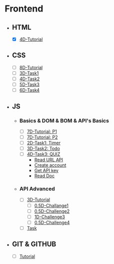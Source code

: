 # Frontend

- ## HTML
  - [x] [4D-Tutorial](https://www.youtube.com/watch?v=qfPUMV9J5yw&pp=ygULZWx6ZXJvIGh0bWw%3D)
- ## CSS
  - [ ] [8D-Tutorial](https://www.youtube.com/watch?v=qyVkLebgfzY&pp=ygUKY3NzIGVsemVybw%3D%3D)
  - [ ] [3D-Task1](https://www.youtube.com/watch?v=_-eh8cwGGwg&list=PLDoPjvoNmBAzhFD3niPAa1C1gXG4cs14J&index=3&pp=iAQB)
  - [ ] [4D-Task2](https://www.youtube.com/watch?v=heuDmrEAgUA&list=PLDoPjvoNmBAzhFD3niPAa1C1gXG4cs14J&index=4&pp=iAQB)
  - [ ] [5D-Task3](https://www.youtube.com/watch?v=vkc99WHcDTk&list=PLDoPjvoNmBAzhFD3niPAa1C1gXG4cs14J&index=5&pp=iAQB)
  - [ ] [6D-Task4](https://www.youtube.com/watch?v=DflEcuzjsyA&list=PLDoPjvoNmBAzhFD3niPAa1C1gXG4cs14J&index=6&pp=iAQB)
- ## JS
  - ### Basics & DOM & BOM & API's Basics
    - [ ] [7D-Tutorial: P1](https://www.youtube.com/watch?v=gIGGhFlGgLI&list=PLDoPjvoNmBAzhFD3niPAa1C1gXG4cs14J&index=7&pp=iAQB)
    - [ ] [7D-Tutorial: P2](https://www.youtube.com/watch?v=FKrfis1W1tk&list=PLDoPjvoNmBAzhFD3niPAa1C1gXG4cs14J&index=8&pp=iAQB)
    - [ ] [2D-Task1: Timer](https://moamen-khalaf.github.io/Timer/)
    - [ ] [3D-Task2: Todo](https://moamen-khalaf.github.io/Todo/)
    - [ ] [4D-Task3: QUIZ](https://moamen-khalaf.github.io/Quiz/)
      - [Read URL API](https://developer.mozilla.org/en-US/docs/Web/API/URL_API)
      - [Create account](https://quizapi.io/)
      - [Get API key](https://quizapi.io/register)
      - [Read Doc](https://quizapi.io/docs/1.0/overview)
  - ### API Advanced
    - [ ] [3D-Tutorial](https://www.youtube.com/playlist?list=PLYyqC4bNbCIdvviLNbvYKfvHqszFPnUkj)
      - [ ] [0.5D-Challange1](https://www.youtube.com/watch?v=ELL0_6TEFM4&list=PLYyqC4bNbCIdvviLNbvYKfvHqszFPnUkj&index=11)
      - [ ] [0.5D-Challenge2](https://www.youtube.com/watch?v=Kr-dQi_axg0&list=PLYyqC4bNbCIdvviLNbvYKfvHqszFPnUkj&index=15&pp=iAQB)
      - [ ] [1D-Challenge3](https://www.youtube.com/watch?v=eD538b05yc8&list=PLYyqC4bNbCIdvviLNbvYKfvHqszFPnUkj&index=20&pp=iAQB)
      - [ ] [0.5D-Challenge4](https://www.youtube.com/watch?v=PNeRlggQMEc&list=PLYyqC4bNbCIdvviLNbvYKfvHqszFPnUkj&index=24&pp=iAQB)
    - [ ] [Task](https://www.youtube.com/watch?v=izsIT51koT8&list=PLYyqC4bNbCIdvviLNbvYKfvHqszFPnUkj&index=31&pp=iAQB)
- ## GIT & GITHUB
  - [ ] [Tutorial](https://www.youtube.com/watch?v=Q6G-J54vgKc&pp=ygUVZ2l0IGFuZCBnaXRodWIg2LTYsdit)
